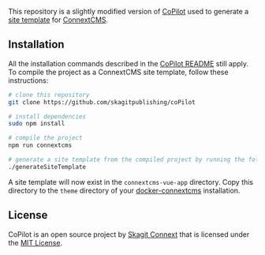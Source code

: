 This repository is a slightly modified version of [CoPilot](https://github.com/misterGF/CoPilot) used
to generate a [site template](https://github.com/skagitpublishing/site-template-connextcms) for 
[ConnextCMS](http://connextcms.com).


Installation
------------
All the installation commands described in the [CoPilot README](https://github.com/misterGF/CoPilot)
still apply. To compile the project as a ConnextCMS site template, follow these instructions:


``` bash
# clone this repository
git clone https://github.com/skagitpublishing/coPilot

# install dependencies
sudo npm install

# compile the project
npm run connextcms

# generate a site template from the compiled project by running the following script file
./generateSiteTemplate

```

A site template will now exist in the `connextcms-vue-app` directory. Copy this directory
to the `theme` directory of your [docker-connextcms](https://github.com/skagitpublishing/docker-connextcms) installation. 


License
-------
CoPilot is an open source project by [Skagit Connext](http://skagitconnext.com/) that is licensed 
under the  [MIT License](http://opensource.org/licenses/MIT).

